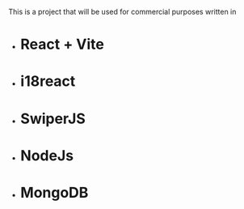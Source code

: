 This is a project that will be used for commercial purposes written in 
- # React + Vite
- # i18react
- # SwiperJS
- # NodeJs
- # MongoDB